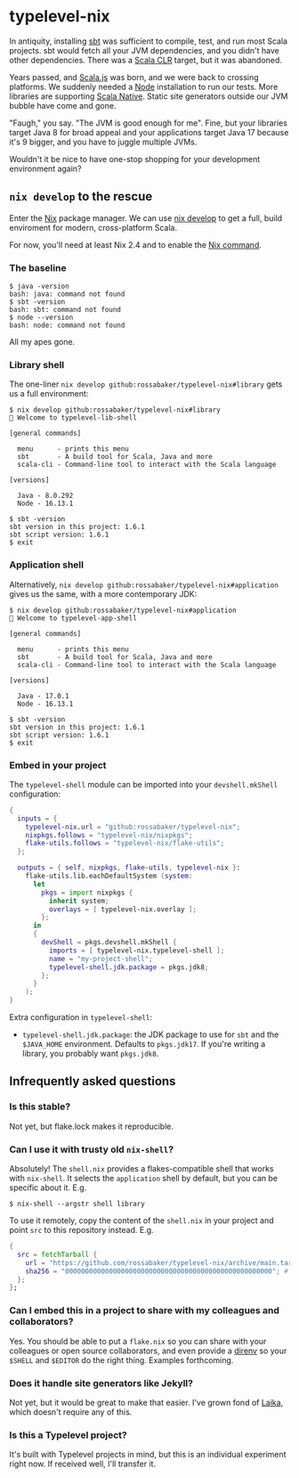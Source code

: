 # typelevel-nix

In antiquity, installing [sbt] was sufficient to compile, test, and run most Scala projects.  sbt would fetch all your JVM dependencies, and you didn't have other dependencies.  There was a [Scala CLR] target, but it was abandoned.

Years passed, and [Scala.js] was born, and we were back to crossing platforms.  We suddenly needed a [Node] installation to run our tests.  More libraries are supporting [Scala Native].  Static site generators outside our JVM bubble have come and gone.

"Faugh," you say.  "The JVM is good enough for me".  Fine, but your libraries target Java 8 for broad appeal and your applications target Java 17 because it's 9 bigger, and you have to juggle multiple JVMs.

Wouldn't it be nice to have one-stop shopping for your development environment again?

## `nix develop` to the rescue

Enter the [Nix] package manager.  We can use [nix develop] to get a full, build enviroment for modern, cross-platform Scala.

For now, you'll need at least Nix 2.4 and to enable the [Nix command].

### The baseline

```console
$ java -version
bash: java: command not found
$ sbt -version
bash: sbt: command not found
$ node --version
bash: node: command not found
```

All my apes gone.

### Library shell

The one-liner `nix develop github:rossabaker/typelevel-nix#library` gets us a full environment:

```console
$ nix develop github:rossabaker/typelevel-nix#library
🔨 Welcome to typelevel-lib-shell

[general commands]

  menu      - prints this menu
  sbt       - A build tool for Scala, Java and more
  scala-cli - Command-line tool to interact with the Scala language

[versions]

  Java - 8.0.292
  Node - 16.13.1

$ sbt -version
sbt version in this project: 1.6.1
sbt script version: 1.6.1
$ exit
```

### Application shell

Alternatively, `nix develop github:rossabaker/typelevel-nix#application` gives us the same, with a more contemporary JDK:

```console
$ nix develop github:rossabaker/typelevel-nix#application
🔨 Welcome to typelevel-app-shell

[general commands]

  menu      - prints this menu
  sbt       - A build tool for Scala, Java and more
  scala-cli - Command-line tool to interact with the Scala language

[versions]

  Java - 17.0.1
  Node - 16.13.1

$ sbt -version
sbt version in this project: 1.6.1
sbt script version: 1.6.1
$ exit
```

### Embed in your project

The `typelevel-shell` module can be imported into your `devshell.mkShell` configuration:

```nix
{
  inputs = {
    typelevel-nix.url = "github:rossabaker/typelevel-nix";
    nixpkgs.follows = "typelevel-nix/nixpkgs";
    flake-utils.follows = "typelevel-nix/flake-utils";
  };

  outputs = { self, nixpkgs, flake-utils, typelevel-nix }:
    flake-utils.lib.eachDefaultSystem (system:
      let
        pkgs = import nixpkgs {
          inherit system;
          overlays = [ typelevel-nix.overlay ];
        };
      in
      {
        devShell = pkgs.devshell.mkShell {
          imports = [ typelevel-nix.typelevel-shell ];
          name = "my-project-shell";
          typelevel-shell.jdk.package = pkgs.jdk8;
        };
      }
    );
}
```

Extra configuration in `typelevel-shell`:

* `typelevel-shell.jdk.package`: the JDK package to use for `sbt` and the `$JAVA_HOME` environment.  Defaults to `pkgs.jdk17`.  If you're writing a library, you probably want `pkgs.jdk8`.

## Infrequently asked questions

### Is this stable?

Not yet, but flake.lock makes it reproducible.

###	Can I use it with trusty old `nix-shell`?

Absolutely! The `shell.nix` provides a flakes-compatible shell that works with `nix-shell`. It selects the `application` shell by default, but you can be specific about it. E.g.

```
$ nix-shell --argstr shell library
```

To use it remotely, copy the content of the `shell.nix` in your project and point `src` to this repository instead. E.g.

```nix
{
  src = fetchTarball {
    url = "https://github.com/rossabaker/typelevel-nix/archive/main.tar.gz";
    sha256 = "0000000000000000000000000000000000000000000000000000"; # replace hash
  };
};
```

### Can I embed this in a project to share with my colleagues and collaborators?

Yes.  You should be able to put a `flake.nix` so you can share with your colleagues or open source collaborators, and even provide a [direnv] so your `$SHELL` and `$EDITOR` do the right thing.  Examples forthcoming.

### Does it handle site generators like Jekyll?

Not yet, but it would be great to make that easier.  I've grown fond of [Laika], which doesn't require any of this.

### Is this a Typelevel project?

It's built with Typelevel projects in mind, but this is an individual experiment right now.  If received well, I'll transfer it.

[sbt]: https://www.scala-sbt.org/
[Scala CLR]: https://www.scala-lang.org/old/sites/default/files/pdfs/PreviewScalaNET.pdf
[Scala.js]: https://www.scala-js.org/
[Node]: https://nodejs.org/
[Scala Native]: https://scala-native.readthedocs.io/
[Nix]: https://nixos.org/
[nix develop]: https://nixos.org/manual/nix/stable/command-ref/new-cli/nix3-develop.html
[Nix command]: https://nixos.wiki/wiki/Nix_command
[direnv]: https://direnv.net/
[Laika]: https://planet42.github.io/Laika/
